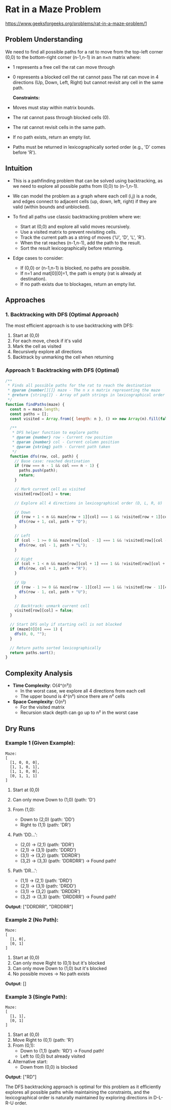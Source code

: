 # Rat in a Maze Problem

https://www.geeksforgeeks.org/problems/rat-in-a-maze-problem/1

## Problem Understanding

We need to find all possible paths for a rat to move from the top-left corner (0,0) to the bottom-right corner (n-1,n-1) in an n×n matrix where:

- 1 represents a free cell the rat can move through
- 0 represents a blocked cell the rat cannot pass
  The rat can move in 4 directions (Up, Down, Left, Right) but cannot revisit any cell in the same path.

  **Constraints:**

- Moves must stay within matrix bounds.
- The rat cannot pass through blocked cells (0).
- The rat cannot revisit cells in the same path.
- If no path exists, return an empty list.
- Paths must be returned in lexicographically sorted order (e.g., 'D' comes before 'R').

## Intuition

- This is a pathfinding problem that can be solved using backtracking, as we need to explore all possible paths from (0,0) to (n-1,n-1).
- We can model the problem as a graph where each cell (i,j) is a node, and edges connect to adjacent cells (up, down, left, right) if they are valid (within bounds and unblocked).
- To find all paths use classic backtracking problem where we:

  - Start at (0,0) and explore all valid moves recursively.
  - Use a visited matrix to prevent revisiting cells.
  - Track the current path as a string of moves ('U', 'D', 'L', 'R').
  - When the rat reaches (n-1,n-1), add the path to the result.
  - Sort the result lexicographically before returning.

- Edge cases to consider:
  - If (0,0) or (n-1,n-1) is blocked, no paths are possible.
  - If n=1 and mat[0][0]=1, the path is empty (rat is already at destination).
  - If no path exists due to blockages, return an empty list.

## Approaches

### 1. Backtracking with DFS (Optimal Approach)

The most efficient approach is to use backtracking with DFS:

1. Start at (0,0)
2. For each move, check if it's valid
3. Mark the cell as visited
4. Recursively explore all directions
5. Backtrack by unmarking the cell when returning

### Approach 1: Backtracking with DFS (Optimal)

```javascript
/**
 * Finds all possible paths for the rat to reach the destination
 * @param {number[][]} maze - The n x n matrix representing the maze
 * @return {string[]} - Array of path strings in lexicographical order
 */
function findPaths(maze) {
  const n = maze.length;
  const paths = [];
  const visited = Array.from({ length: n }, () => new Array(n).fill(false));

  /**
   * DFS helper function to explore paths
   * @param {number} row - Current row position
   * @param {number} col - Current column position
   * @param {string} path - Current path taken
   */
  function dfs(row, col, path) {
    // Base case: reached destination
    if (row === n - 1 && col === n - 1) {
      paths.push(path);
      return;
    }

    // Mark current cell as visited
    visited[row][col] = true;

    // Explore all 4 directions in lexicographical order (D, L, R, U)

    // Down
    if (row + 1 < n && maze[row + 1][col] === 1 && !visited[row + 1][col]) {
      dfs(row + 1, col, path + "D");
    }

    // Left
    if (col - 1 >= 0 && maze[row][col - 1] === 1 && !visited[row][col - 1]) {
      dfs(row, col - 1, path + "L");
    }

    // Right
    if (col + 1 < n && maze[row][col + 1] === 1 && !visited[row][col + 1]) {
      dfs(row, col + 1, path + "R");
    }

    // Up
    if (row - 1 >= 0 && maze[row - 1][col] === 1 && !visited[row - 1][col]) {
      dfs(row - 1, col, path + "U");
    }

    // Backtrack: unmark current cell
    visited[row][col] = false;
  }

  // Start DFS only if starting cell is not blocked
  if (maze[0][0] === 1) {
    dfs(0, 0, "");
  }

  // Return paths sorted lexicographically
  return paths.sort();
}
```

## Complexity Analysis

- **Time Complexity**: O(4^(n²))
  - In the worst case, we explore all 4 directions from each cell
  - The upper bound is 4^(n²) since there are n² cells
- **Space Complexity**: O(n²)
  - For the visited matrix
  - Recursion stack depth can go up to n² in the worst case

## Dry Runs

### Example 1 (Given Example):

```
Maze:
[
  [1, 0, 0, 0],
  [1, 1, 0, 1],
  [1, 1, 0, 0],
  [0, 1, 1, 1]
]
```

1. Start at (0,0)
2. Can only move Down to (1,0) (path: 'D')
3. From (1,0):
   - Down to (2,0) (path: 'DD')
   - Right to (1,1) (path: 'DR')
4. Path 'DD...':

   - (2,0) → (2,1) (path: 'DDR')
   - (2,1) → (3,1) (path: 'DDRD')
   - (3,1) → (3,2) (path: 'DDRDR')
   - (3,2) → (3,3) (path: 'DDRDRR') → Found path!

5. Path 'DR...':
   - (1,1) → (2,1) (path: 'DRD')
   - (2,1) → (3,1) (path: 'DRDD')
   - (3,1) → (3,2) (path: 'DRDDR')
   - (3,2) → (3,3) (path: 'DRDDRR') → Found path!

**Output**: ["DDRDRR", "DRDDRR"]

### Example 2 (No Path):

```
Maze:
[
  [1, 0],
  [0, 1]
]
```

1. Start at (0,0)
2. Can only move Right to (0,1) but it's blocked
3. Can only move Down to (1,0) but it's blocked
4. No possible moves → No path exists

**Output**: []

### Example 3 (Single Path):

```
Maze:
[
  [1, 1],
  [0, 1]
]
```

1. Start at (0,0)
2. Move Right to (0,1) (path: 'R')
3. From (0,1):
   - Down to (1,1) (path: 'RD') → Found path!
   - Left to (0,0) but already visited
4. Alternative start:
   - Down from (0,0) is blocked

**Output**: ["RD"]

The DFS backtracking approach is optimal for this problem as it efficiently explores all possible paths while maintaining the constraints, and the lexicographical order is naturally maintained by exploring directions in D-L-R-U order.
